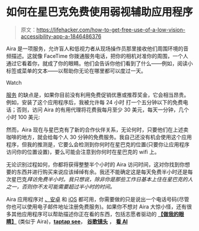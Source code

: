 # 如何在星巴克免费使用弱视辅助应用程序

> 原文：<https://lifehacker.com/how-to-get-free-use-of-a-low-vision-accessibility-app-a-1846486376>

Aira 是一项服务，允许盲人和低视力者从现场操作员那里接收他们周围环境的音频描述。这就像 FaceTime 你拨通服务电话，把你的相机对准你的周围，一个人通过它看着你，就成了你的眼睛。他们会告诉你他们看到了什么——例如，阅读小标签或菜单的文本——以帮助你无论在哪里都可以度过一天。

Watch

[服务](https://aira.io/) 的缺点是，如果你目前没有利用免费促销优惠或推荐奖金，它会相当昂贵。例如，安装了这个应用程序后，我被允许每 24 小时 打一个五分钟以下的免费电话；否则，访问 Aira 的有用代理将花费我每月至少 30 美元，每天一分钟，几个小时 100 美元:

然而，Aira 现在与星巴克有了新的合作伙伴关系，无论何时，只要他们在上述卖咖啡的地方，就会给每个人 30 分钟的免费服务。我自己还没有机会使用这个应用程序，但我的推测是，它要么会检测到你何时在星巴克的位置(只要你让应用程序访问你的位置设置)，要么可能会注意到你何时在星巴克的 wifi 上。

无论识别过程如何，你都将获得整整半个小时的 Aira 访问时间，这对你找到你想要的东西并进行购买来说应该绰绰有余。我还不能确定这是每天免费半小时还是每次星巴克*拜访免费半小时。我只想说，除非你是那些工作日基本上住在星巴克的人之一，否则你不太可能需要超过半小时的时间。*

Aira 应用程序对 [、安卓](https://play.google.com/store/apps/details?id=io.aira.smart&hl=en_US&gl=US) 和 [iOS](https://apps.apple.com/us/app/aira/id1071584352) 都可用，你需要做的只是说出一个电话号码(尽管你也可以使用电子邮件地址注册免费服务)。如果你不想对 Aira 大惊小怪，还有很多其他应用程序可以帮助描述你正在看的东西，包括志愿者驱动的 [**【做我的眼睛】**](https://www.bemyeyes.com/) (类似于 Aira)，[**taptap see**](https://taptapseeapp.com/)， [**谷歌镜头**](https://lens.google.com/) ， [**看 AI**](https://www.microsoft.com/en-us/ai/seeing-ai)